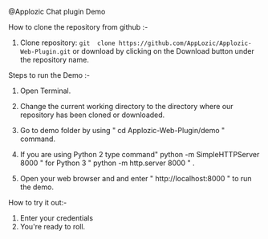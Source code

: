 @Applozic Chat plugin Demo



How to clone the repository from github :-


1. Clone repository: ```git  clone https://github.com/AppLozic/Applozic-Web-Plugin.git```
or download by clicking on the Download button under the repository name.


Steps to run the Demo :-

1. Open Terminal.

2. Change the current working directory to the directory where our repository has been cloned or downloaded.

3. Go to demo folder by using " cd Applozic-Web-Plugin/demo " command. 

4. If you are using Python 2 type command" python -m SimpleHTTPServer 8000 "
   for Python 3 " python -m http.server 8000 " .

5. Open your web browser and and enter " http://localhost:8000 " to run the demo.



How to try it out:-

1. Enter your credentials 
2. You're ready to roll.
